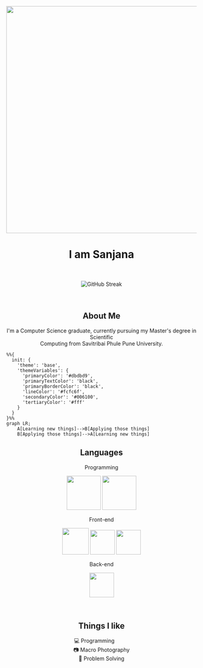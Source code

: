 <p align="center">
    <img src="https://github.com/user-attachments/assets/29160e15-ea69-4a11-a185-959419413ebe" width=600>
</p>
<h1 align="center">I am Sanjana</h1><br/><br/>
<div align="center"><img src="https://streak-stats.demolab.com?user=astroartics&theme=gruvbox" alt="GitHub Streak" /></div><br/><br/>
<h2 align="center">About Me</h2>
<p align="center">
    I'm a Computer Science graduate, currently pursuing my Master's degree in Scientific <br/>Computing from Savitribai Phule Pune University.
</p>

```mermaid
%%{
  init: {
    'theme': 'base',
    'themeVariables': {
      'primaryColor': '#dbdbd9',
      'primaryTextColor': 'black',
      'primaryBorderColor': 'black',
      'lineColor': '#fcfc6f',
      'secondaryColor': '#006100',
      'tertiaryColor': '#fff'
    }
  }
}%%
graph LR;
    A[Learning new things]-->B[Applying those things]
    B[Applying those things]-->A[Learning new things]
```

<h2 align="center">Languages</h2>
<div align="center">
    <p>Programming</p><img width=90 src="https://github.com/user-attachments/assets/6e24ff28-278d-4588-92c6-f25e8428bbf3">
    <img width=90 src="https://github.com/user-attachments/assets/4798ac46-4967-438c-82a9-824c69e10fa0">
    <br/><p>Front-end</p><img width=70 src="https://github.com/user-attachments/assets/620c7a23-e2da-4fcf-9268-43d07474e3c9">
    <img width=65 src="https://github.com/user-attachments/assets/5170d996-e357-4dd4-8949-d996c2b1e682">
    <img width=65 src="https://github.com/user-attachments/assets/9a3d3974-78b2-454d-a3e1-e625cedf5618">
    <br/><p>Back-end</p><img width=65 src="https://github.com/user-attachments/assets/3a06670f-e26e-4bf7-a62d-f21f085250d4">
<!--     <img width=70 src="https://github.com/user-attachments/assets/620c7a23-e2da-4fcf-9268-43d07474e3c9"> -->
</div><br/><br/>

<h2 align="center">Things I like</h2>
<p align="center">
    💻 Programming    <br/>
    📷 Macro Photography<br/>
    🧩 Problem Solving<br/>
</p>

<!---
astroartics/astroartics is a ✨ special ✨ repository because its `README.md` (this file) appears on your GitHub profile.
You can click the Preview link to take a look at your changes.
--->
